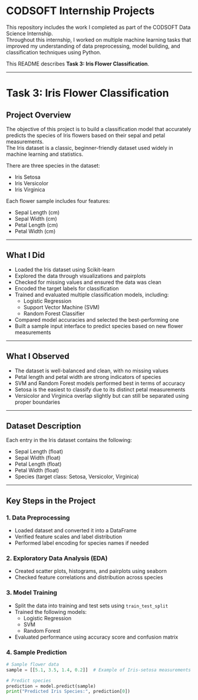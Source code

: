 # CODSOFT Internship Projects

This repository includes the work I completed as part of the CODSOFT Data Science Internship.  
Throughout this internship, I worked on multiple machine learning tasks that improved my understanding of data preprocessing, model building, and classification techniques using Python.

This README describes **Task 3: Iris Flower Classification**.

---

# Task 3: Iris Flower Classification

## Project Overview

The objective of this project is to build a classification model that accurately predicts the species of Iris flowers based on their sepal and petal measurements.  
The Iris dataset is a classic, beginner-friendly dataset used widely in machine learning and statistics.

There are three species in the dataset:
- Iris Setosa  
- Iris Versicolor  
- Iris Virginica  

Each flower sample includes four features:
- Sepal Length (cm)  
- Sepal Width (cm)  
- Petal Length (cm)  
- Petal Width (cm)

---

## What I Did

- Loaded the Iris dataset using Scikit-learn  
- Explored the data through visualizations and pairplots  
- Checked for missing values and ensured the data was clean  
- Encoded the target labels for classification  
- Trained and evaluated multiple classification models, including:
  - Logistic Regression  
  - Support Vector Machine (SVM)  
  - Random Forest Classifier  
- Compared model accuracies and selected the best-performing one  
- Built a sample input interface to predict species based on new flower measurements  

---

## What I Observed

- The dataset is well-balanced and clean, with no missing values  
- Petal length and petal width are strong indicators of species  
- SVM and Random Forest models performed best in terms of accuracy  
- Setosa is the easiest to classify due to its distinct petal measurements  
- Versicolor and Virginica overlap slightly but can still be separated using proper boundaries  

---

## Dataset Description

Each entry in the Iris dataset contains the following:

- Sepal Length (float)  
- Sepal Width (float)  
- Petal Length (float)  
- Petal Width (float)  
- Species (target class: Setosa, Versicolor, Virginica)

---

## Key Steps in the Project

### 1. Data Preprocessing

- Loaded dataset and converted it into a DataFrame  
- Verified feature scales and label distribution  
- Performed label encoding for species names if needed

### 2. Exploratory Data Analysis (EDA)

- Created scatter plots, histograms, and pairplots using seaborn  
- Checked feature correlations and distribution across species  

### 3. Model Training

- Split the data into training and test sets using `train_test_split`  
- Trained the following models:
  - Logistic Regression  
  - SVM  
  - Random Forest  
- Evaluated performance using accuracy score and confusion matrix  

### 4. Sample Prediction

```python
# Sample flower data
sample = [[5.1, 3.5, 1.4, 0.2]]  # Example of Iris-setosa measurements

# Predict species
prediction = model.predict(sample)
print("Predicted Iris Species:", prediction[0])
